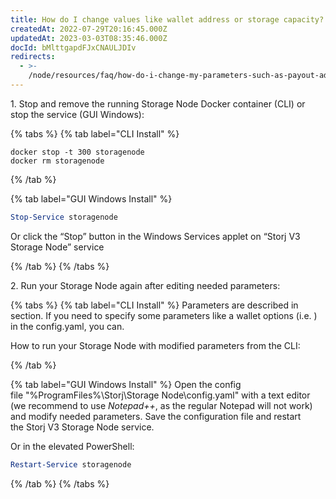 ```yaml
---
title: How do I change values like wallet address or storage capacity?
createdAt: 2022-07-29T20:16:45.000Z
updatedAt: 2023-03-03T08:35:46.000Z
docId: bMlttgapdFJxCNAULJDIv
redirects:
  - >-
    /node/resources/faq/how-do-i-change-my-parameters-such-as-payout-address-allotted-storage-space-and-bandwidth
---
```


1\. Stop and remove the running Storage Node Docker container (CLI) or stop the service (GUI Windows):

{% tabs %}
{% tab label="CLI Install" %}


```none
docker stop -t 300 storagenode
docker rm storagenode
```
{% /tab %}

{% tab label="GUI Windows Install" %}


```powershell
Stop-Service storagenode

```

Or click the “Stop” button in the Windows Services applet on “Storj V3 Storage Node” service



{% /tab %}
{% /tabs %}

2\. Run your Storage Node again after editing needed parameters:

{% tabs %}
{% tab label="CLI Install" %}
Parameters are described in [](docId\:KJzDdewgBVcK6rnp0Qho2) section. If you need to specify some parameters like a wallet options (i.e. [](docId:6TX_ve1PyUrXuwax-mWWw)) in the config.yaml, you can[](docId\:gDXZgLlP_rcSW8SuflgqS).



How to run your Storage Node with modified parameters from the CLI: [](docId\:HaDkV_0aWg9OJoBe53o-J)&#x20;


{% /tab %}

{% tab label="GUI Windows Install" %}
Open the config file "%ProgramFiles%\Storj\Storage Node\config.yaml" with a text editor (we recommend to use *Notepad++*, as the regular Notepad will not work) and modify needed parameters. Save the configuration file and restart the Storj V3 Storage Node service.


Or in the elevated PowerShell:

```powershell
Restart-Service storagenode
```
{% /tab %}
{% /tabs %}

